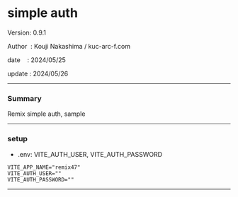 # simple auth

 Version: 0.9.1

 Author  : Kouji Nakashima / kuc-arc-f.com

 date    : 2024/05/25 
 
 update  : 2024/05/26

***
### Summary

Remix simple auth, sample

***
### setup
* .env: VITE_AUTH_USER, VITE_AUTH_PASSWORD

```
VITE_APP_NAME="remix47"
VITE_AUTH_USER=""
VITE_AUTH_PASSWORD=""
```
***
